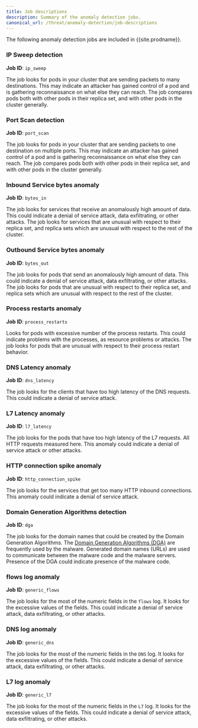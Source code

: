 ```yaml
---
title: Job descriptions
description: Summary of the anomaly detection jobs.
canonical_url: /threat/anomaly-detection/job-descriptions
---
```


The following anomaly detection jobs are included in {{site.prodname}}.

### IP Sweep detection
**Job ID**: `ip_sweep`

The job looks for pods in your cluster that are sending packets to many destinations. This may indicate
an attacker has gained control of a pod and is gathering reconnaissance on what else they can reach. The job
compares pods both with other pods in their replica set, and with other pods in the cluster generally. 

### Port Scan detection
**Job ID**: `port_scan`

The job looks for pods in your cluster that are sending packets to one destination on multiple ports. This may indicate
an attacker has gained control of a pod and is gathering reconnaissance on what else they can reach. The job
compares pods both with other pods in their replica set, and with other pods in the cluster generally.

### Inbound Service bytes anomaly 
**Job ID**: `bytes_in`

The job looks for services that receive an anomalously high amount of data.  This could indicate a
denial of service attack, data exfiltrating, or other attacks. The job looks for services that are unusual
with respect to their replica set, and replica sets which are unusual with respect to the rest of the cluster.

### Outbound Service bytes anomaly 
**Job ID**: `bytes_out`

The job looks for pods that send an anomalously high amount of data.  This could indicate a
denial of service attack, data exfiltrating, or other attacks. The job looks for pods that are unusual
with respect to their replica set, and replica sets which are unusual with respect to the rest of the cluster.

### Process restarts anomaly 
**Job ID**: `process_restarts`

Looks for pods with excessive number of the process restarts.  This could indicate problems with the processes, 
as resource problems or attacks. The job looks for pods that are unusual with respect to their process restart 
behavior.

### DNS Latency anomaly 
**Job ID**: `dns_latency`

The job looks for the clients that have too high latency of the DNS requests. This could indicate a 
denial of service attack.


### L7 Latency anomaly 
**Job ID**: `l7_latency`

The job looks for the pods that have too high latency of the L7 requests. All HTTP requests measured here. 
This anomaly could indicate a denial of service attack or other attacks.


### HTTP connection spike anomaly 
**Job ID**: `http_connection_spike`

The job looks for the services that get too many HTTP inbound connections.
This anomaly could indicate a denial of service attack.


### Domain Generation Algorithms detection 
**Job ID**: `dga`

The job looks for the domain names that could be created by the Domain Generation Algorithms.
The [Domain Generation Algorithms (DGA)] are frequently used by the malware. 
Generated domain names (URLs) are used to communicate between the malware code and the malware servers.
Presence of the DGA could indicate presence of the malware code.


### flows log anomaly 
**Job ID**: `generic_flows`

The job looks for the most of the numeric fields in the `flows` log.
It looks for the excessive values of the fields.
This could indicate a denial of service attack, data exfiltrating, or other attacks.


### DNS log anomaly 
**Job ID**: `generic_dns`

The job looks for the most of the numeric fields in the `DNS` log.
It looks for the excessive values of the fields.
This could indicate a denial of service attack, data exfiltrating, or other attacks.


### L7 log anomaly 
**Job ID**: `generic_l7`

The job looks for the most of the numeric fields in the `L7` log.
It looks for the excessive values of the fields.
This could indicate a denial of service attack, data exfiltrating, or other attacks.


[Domain Generation Algorithms (DGA)]: https://en.wikipedia.org/wiki/Domain_generation_algorithm
